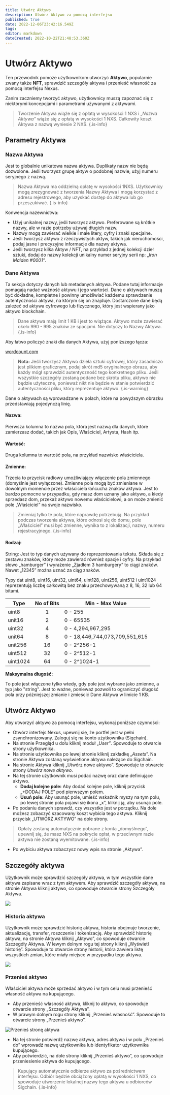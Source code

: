 ```yaml
---
title: Utwórz Aktywo
description: Utwórz Aktywo za pomocą interfejsu
published: true
date: 2022-12-06T23:42:16.549Z
tags: 
editor: markdown
dateCreated: 2022-10-22T21:48:53.360Z
---
```


# Utwórz Aktywo

Ten przewodnik pomoże użytkownikom utworzyć **Aktywo**, popularnie zwany także **NFT**, sprawdzić szczegóły aktywa i przenieść własność za pomocą interfejsu Nexus.

Zanim zaczniemy tworzyć aktywo, użytkownicy muszą zapoznać się z niektórymi koncepcjami i parametrami używanymi z aktywami.

>Tworzenie Aktywa wiąże się z opłatą w wysokości 1 NXS i „_Nazwa Aktywa”_ wiąże się z opłatą w wysokości 1 NXS. Całkowity koszt Aktywa z nazwą wyniesie 2 NXS.
{.is-info}

## Parametry Aktywa

### Nazwa Aktywa

Jest to globalnie unikatowa nazwa aktywa. Duplikaty nazw nie będą dozwolone. Jeśli tworzysz grupę aktyw o podobnej nazwie, użyj numeru seryjnego z nazwą.

>Nazwa Aktywa ma oddzielną opłatę w wysokości 1NXS. Użytkownicy mogą zrezygnować z tworzenia Nazwy Aktywa i mogą korzystać z adresu rejestrowego, aby uzyskać dostęp do aktywa lub go przeszukiwać.
{.is-info}


Konwencja nazewnictwa:
* Użyj unikalnej nazwy, jeśli tworzysz aktywo. Preferowane są krótkie nazwy, ale w razie potrzeby używaj długich nazw.
* Nazwy mogą zawierać wielkie i małe litery, cyfry i znaki specjalne.
* Jeśli tworzysz aktywo z rzeczywistych aktyw, takich jak nieruchomości, podaj jasne i precyzyjne informacje dla nazwy aktywa.&#x20;
* Jeśli tworzysz kilka Aktyw / NFT, na przykład z jednej kolekcji dzieł sztuki, dodaj do nazwy kolekcji unikalny numer seryjny serii np: „_Iron Maiden #0001”_.

### Dane Aktywa

Ta sekcja dotyczy danych lub metadanych aktywa. Podane tutaj informacje pomagają nadać ważność aktywu i jego wartości. Dane o aktywach muszą być dokładne, kompletne i powinny umożliwiać każdemu sprawdzenie autentyczności aktywa, na którym się on znajduje. Dostarczone dane będą zależeć od aktywa cyfrowego lub fizycznego, który jest wspierany jako aktywo blockchain. &#x20;

>Dane aktywa mają limit 1 KB i jest to wiążące. Aktywo może zawierać około 990 - 995 znaków ze spacjami. Nie dotyczy to Nazwy Aktywa.
{.is-info}

Aby łatwo policzyć znaki dla danych Aktywa, użyj poniższego łącza:

[wordcount.com](https://wordcount.com)

>**Nota:** Jeśli tworzysz Aktywo dzieła sztuki cyfrowej, który zasadniczo jest plikiem graficznym, podaj skrót md5 oryginalnego obrazu, aby każdy mógł sprawdzić autentyczność tego konkretnego pliku. Jeśli wszystkie szczegóły zostaną podane bez skrótu pliku, aktywo nie będzie użyteczne, ponieważ nikt nie będzie w stanie potwierdzić autentyczności pliku, który reprezentuje aktywo.
{.is-warning}

Dane o aktywach są wprowadzane w polach, które na powyższym obrazku przedstawiają pojedynczą linię.&#x20;

#### Nazwa:&#x20;

Pierwsza kolumna to nazwa pola, która jest nazwą dla danych, które zamierzasz dodać, takich jak Opis, Właściciel, Artysta, Hash itp.

#### Wartość:&#x20;

Druga kolumna to wartość pola, na przykład nazwisko właściciela.

#### Zmienne:

Trzecia to przycisk radiowy umożliwiający włączenie pola zmiennego (domyślnie jest wyłączone). Zmienne pola mogą być zmieniane w dowolnym momencie przez właściciela łańcucha znaków aktywa. Jest to bardzo pomocne w przypadku, gdy masz dom uznany jako aktywo, a kiedy sprzedasz dom, przekaż aktywo nowemu właścicielowi, a on może zmienić pole „Właściciel” na swoje nazwisko.

> Zmieniaj tylko te pola, które naprawdę potrzebują. Na przykład podczas tworzenia aktywa, które odnosi się do domu, pole „Właściciel” musi być zmienne, wynika to z lokalizacji, nazwy, numeru rejestracyjnego.&#x20;
{.is-info}

#### Rodzaj:

String: Jest to typ danych używany do reprezentowania tekstu. Składa się z zestawu znaków, który może zawierać również spacje i cyfry. Na przykład słowo „hamburger” i wyrażenie „Zjadłem 3 hamburgery” to ciągi znaków. Nawet „12345” można uznać za ciąg znaków.

Typy dat uint8, uint16, uint32, uint64, uint128, uint256, uint512 i uint1024 reprezentują liczbę całkowitą bez znaku przechowywaną z 8, 16, 32 lub 64 bitami.&#x20;

|       Type | No of Bits | Min - Max Value                |
| ---------- | :--------: | ------------------------------ |
| uint8      |      1     | 0 - 255                        |
| unit16     |      2     | 0 - 65535                      |
| uint32     |      4     | 0 - 4,294,967,295              |
| unit64     |      8     | 0 - 18,446,744,073,709,551,615 |
| unit256    |     16     | 0 - 2^256-1                    |
| uint512    |     32     | 0 - 2^512-1                    |
| uint1024   |     64     | 0 - 2^1024-1                   |

**Maksymalna długość:**

To pole jest włączone tylko wtedy, gdy pole jest wybrane jako zmienne, a typ jako "string". Jest to ważne, ponieważ pozwoli to ograniczyć długość pola przy późniejszej zmianie i zmieścić Dane Aktywa w limicie 1 KB.

## Utwórz Aktywo

Aby utworzyć aktywo za pomocą interfejsu, wykonaj poniższe czynności:

* Otwórz interfejs Nexus, upewnij się, że portfel jest w pełni zsynchronizowany. Zaloguj się na konto użytkownika (Sigchain).
* Na stronie Przegląd u dołu kliknij moduł „_User”_. Spowoduje to otwarcie strony użytkownika.
* Na stronie użytkownika po lewej stronie kliknij zakładkę „_Assets_”. Na stronie Aktywa zostaną wyświetlone aktywa należące do Sigchain.
* Na stronie Aktywa kliknij „Utwórz nowe aktywo”. Spowoduje to otwarcie strony _Utwórz nowe aktywo_.
* Na tej stronie użytkownik musi podać nazwę oraz dane definiujące aktywo.&#x20;
   * **Dodaj kolejne pole:** Aby dodać kolejne pole, kliknij przycisk „+DODAJ POLE” pod pierwszym polem.
   * **Usuń pole:** Aby usunąć pole, umieść wskaźnik myszy na tym polu, po lewej stronie pola pojawi się ikona „x”, kliknij ją, aby usunąć pole.
* Po podaniu danych sprawdź, czy wszystko jest w porządku. Na dole możesz zobaczyć szacowany koszt wybicia tego aktywa. Kliknij przycisk „UTWÓRZ AKTYWO” na dole strony.

>Opłaty zostaną automatycznie pobrane z konta „domyślnego”, upewnij się, że masz NXS na pokrycie opłat, w przeciwnym razie aktywa nie zostaną wyemitowane.
{.is-info}

* Po wybiciu aktywa zobaczysz nowy wpis na stronie „Aktywa”.

## Szczegóły aktywa

Użytkownik może sprawdzić szczegóły aktywa, w tym wszystkie dane aktywa zapisane wraz z tym aktywem. Aby sprawdzić szczegóły aktywa, na stronie Aktywa kliknij aktywo, co spowoduje otwarcie strony Szczegóły Aktywa.&#x20;

![](<../../.gitbook/assets/Szczegóły zasobu.png>)

### Historia aktywa

Użytkownik może sprawdzić historię aktywa, historia obejmuje tworzenie, aktualizację, transfer, roszczenie i tokenizację. Aby sprawdzić historię aktywa, na stronie Aktywa kliknij „Aktywo”, co spowoduje otwarcie Szczegóły Aktywa. W lewym dolnym rogu tej strony kliknij „Wyświetl historię”. Spowoduje to otwarcie strony historii, która zawiera listę wszystkich zmian, które miały miejsce w przypadku tego aktywa. &#x20;

![](<../../.gitbook/assets/Historia zasobów.png>)

### Przenieś aktywo

Właściciel aktywa może sprzedać aktywo i w tym celu musi przenieść własność aktywa na kupującego.

* Aby przenieść własność aktywa, kliknij to aktywo, co spowoduje otwarcie strony „Szczegóły Aktywa”.
* W prawym dolnym rogu strony kliknij „Przenieś własność”. Spowoduje to otwarcie strony „Przenieś aktywo”.

![Przenieś stronę aktywa](<../../.gitbook/assets/Transfer Asset.png>)

* Na tej stronie potwierdź nazwę aktywa, adres aktywa i w polu „Przenieś do” wprowadź nazwę użytkownika lub identyfikator użytkownika kupującego.
* Aby potwierdzić, na dole strony kliknij „Przenieś aktywo”, co spowoduje przeniesienie aktywa do kupującego.

>Kupujący automatycznie odbierze aktywo za pośrednictwem interfejsu. Odbiór będzie obciążony opłatą w wysokości 1 NXS, co spowoduje utworzenie lokalnej nazwy tego aktywa u odbiorców Sigchain.
{.is-info}